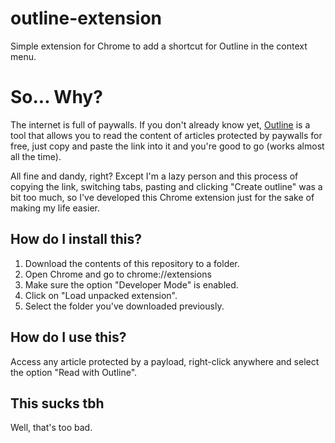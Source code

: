 # outline-extension
Simple extension for Chrome to add a shortcut for Outline in the context menu.

# So... Why?
The internet is full of paywalls. If you don't already know yet, [Outline](https://outline.com) is a tool that allows you to read the content of articles protected by paywalls for free, just copy and paste the link into it and you're good to go (works almost all the time).

All fine and dandy, right? Except I'm a lazy person and this process of copying the link, switching tabs, pasting and clicking "Create outline" was a bit too much, so I've developed this Chrome extension just for the sake of making my life easier.

## How do I install this?
1. Download the contents of this repository to a folder.
2. Open Chrome and go to chrome://extensions
3. Make sure the option "Developer Mode" is enabled.
4. Click on "Load unpacked extension".
5. Select the folder you've downloaded previously.

## How do I use this?
Access any article protected by a payload, right-click anywhere and select the option "Read with Outline".

## This sucks tbh
Well, that's too bad.
